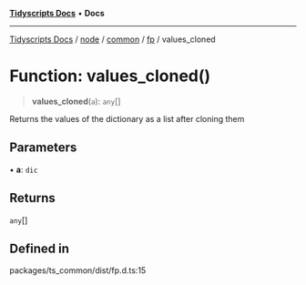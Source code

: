 [**Tidyscripts Docs**](../../../../../../../README.md) • **Docs**

***

[Tidyscripts Docs](../../../../../../../globals.md) / [node](../../../../../README.md) / [common](../../../README.md) / [fp](../README.md) / values\_cloned

# Function: values\_cloned()

> **values\_cloned**(`a`): `any`[]

Returns the values of the dictionary as a list after cloning them

## Parameters

• **a**: `dic`

## Returns

`any`[]

## Defined in

packages/ts\_common/dist/fp.d.ts:15
